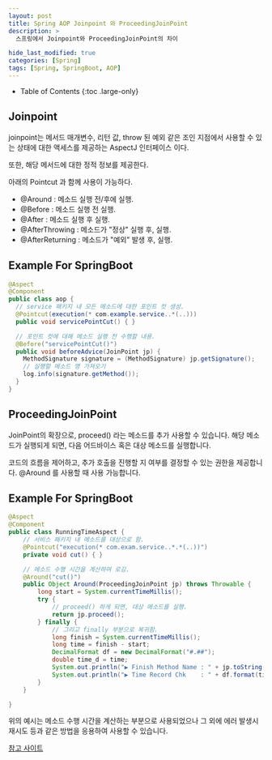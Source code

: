 ```yaml
---
layout: post
title: Spring AOP Joinpoint 와 ProceedingJoinPoint
description: >
  스프링에서 Joinpoint와 ProceedingJoinPoint의 차이

hide_last_modified: true
categories: [Spring]
tags: [Spring, SpringBoot, AOP]
---
```


- Table of Contents
{:toc .large-only}

## Joinpoint

joinpoint는 메서드 매개변수, 리턴 값, throw 된 예외 같은 조인 지점에서 사용할 수 있는 상태에 대한 액세스를 제공하는
AspectJ 인터페이스 이다.

또한, 해당 메서드에 대한 정적 정보를 제공한다.

아래의 Pointcut 과 함께 사용이 가능하다.

- @Around : 메소드 실행 전/후에 실행.
- @Before : 메소드 실행 전 실행.
- @After : 메소드 실행 후 실행.
- @AfterThrowing : 메소드가 "정상" 실행 후, 실행.
- @AfterReturning : 메소드가 "예외" 발생 후, 실행.

## Example For SpringBoot
```java
@Aspect
@Component
public class aop {
  // service 패키지 내 모든 메소드에 대한 포인트 컷 생성.
  @Pointcut(execution(* com.example.service..*(..)))
  public void servicePointCut() { }

  // 포인트 컷에 대해 메소드 실행 전 수행할 내용.
  @Before("servicePointCut()")
  public void beforeAdvice(JoinPoint jp) {
    MethodSignature signature = (MethodSignature) jp.getSignature();
    // 실행할 메소드 명 가져오기
    log.info(signature.getMethod());
  }
}
```

## ProceedingJoinPoint

JoinPoint의 확장으로, proceed() 라는 메소드를 추가 사용할 수 있습니다.
해당 메소드가 실행되게 되면, 다음 어드바이스 혹은 대상 메소드를 실행합니다.

코드의 흐름을 제어하고, 추가 호출을 진행할 지 여부를 결정할 수 있는 권한을 제공합니다.
@Around 를 사용할 때 사용 가능합니다.

## Example For SpringBoot
```java
@Aspect
@Component
public class RunningTimeAspect {
    // 서비스 패키지 내 메소드를 대상으로 함.
    @Pointcut("execution(* com.exam.service..*.*(..))")
    private void cut() { }

    // 메소드 수행 시간을 계산하여 로깅.
    @Around("cut()")
    public Object Around(ProceedingJoinPoint jp) throws Throwable {
        long start = System.currentTimeMillis();
        try {
            // proceed() 하게 되면, 대상 메소드를 실행.
            return jp.proceed();
        } finally {
            // 그리고 finally 부분으로 복귀함.
            long finish = System.currentTimeMillis();
            long time = finish - start;
            DecimalFormat df = new DecimalFormat("#.##");
            double time_d = time;
            System.out.println("▶ Finish Method Name : " + jp.toString() + " ◀");
            System.out.println("▶ Time Record Chk    : " + df.format(time_d / 1000) + " 초 ◀");
        }
    }

}
```

위의 예시는 메소드 수행 시간을 계산하는 부분으로 사용되었으나 그 외에 에러 발생시 재시도 등과 같은 방법을
응용하여 사용할 수 있습니다.

[참고 사이트](https://www.baeldung.com/aspectj-joinpoint-proceedingjoinpoint)